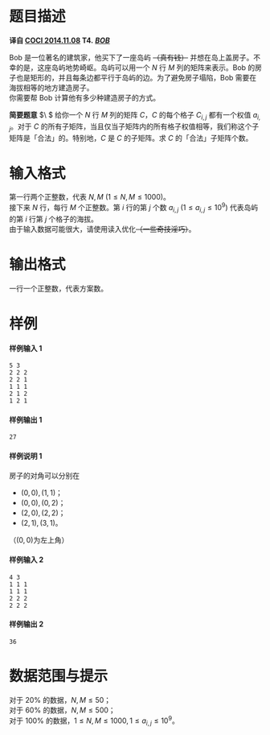 
# 题目描述

**译自 [COCI 2014.11.08](http://www.hsin.hr/coci/archive/2014_2015/) T4.** ***[BOB](https://hsin.hr/coci/archive/2014_2015/contest2_tasks.pdf)***

Bob 是一位著名的建筑家，他买下了一座岛屿 ~~（真有钱）~~ 并想在岛上盖房子。不幸的是，这座岛屿地势崎岖。岛屿可以用一个 $N$ 行 $M$ 列的矩阵来表示。Bob 的房子也是矩形的，并且每条边都平行于岛屿的边。为了避免房子塌陷，Bob 需要在海拔相等的地方建造房子。  
你需要帮 Bob 计算他有多少种建造房子的方式。

**简要题意** $\ $ 给你一个 $N$ 行 $M$ 列的矩阵 $C$，$C$ 的每个格子 $C_{i,j}$ 都有一个权值 $a_{i,j}$。对于 $C$ 的所有子矩阵，当且仅当子矩阵内的所有格子权值相等，我们称这个子矩阵是「合法」的。特别地，$C$ 是 $C$ 的子矩阵。求 $C$ 的「合法」子矩阵个数。

# 输入格式

第一行两个正整数，代表 $N,M$ $(1 \leq N,M \leq 1000)$。   
接下来 $N$ 行，每行 $M$ 个正整数。第 $i$ 行的第 $j$ 个数 $a_{i,j}$ $(1\leq a_{i,j}\leq 10^9)$ 代表岛屿的第 $i$ 行第 $j$ 个格子的海拔。   
由于输入数据可能很大，请使用读入优化~~（一些奇技淫巧）~~。


# 输出格式

一行一个正整数，代表方案数。

# 样例

#### 样例输入 1
```plain
5 3
2 2 2
2 2 1
1 1 1
2 1 2
1 2 1
```

#### 样例输出 1
```plain
27
```

#### 样例说明 1
房子的对角可以分别在
* $(0,0),(1,1)$；
* $(0,0),(0,2)$；
* $(2,0),(2,2)$；
* $(2,1),(3,1)$。

（$(0,0)$为左上角）

#### 样例输入 2
```plain
4 3
1 1 1
1 1 1
2 2 2
2 2 2
```

#### 样例输出 2
```plain
36
```

# 数据范围与提示

对于 $20\%$ 的数据，$N,M\leq 50$；  
对于 $60\%$ 的数据，$N,M\leq 500$；  
对于 $100\%$ 的数据，$1\leq N,M\leq 1000, 1\leq a_{i,j}\leq 10^9$。

